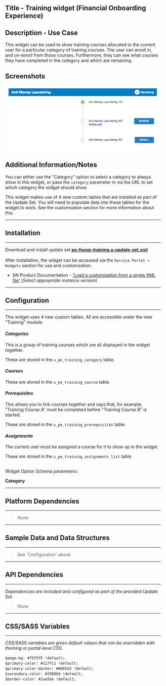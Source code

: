 ## Title - Training widget (Financial Onboarding Experience)

## Description - Use Case

This widget can be used to show training courses allocated to the current user for a particular category of training courses. The user can enroll in, and un-enroll from those courses. Furthermore, they can see what courses they have completed in the category and which are remaining.

## Screenshots
![Training widget](../images/pe-foexp-training.png "Training widget")

## Additional Information/Notes 

You can either use the "Category" option to select a category to always show in this widget, or pass the `category` parameter in via the URL to set which category the widget should show.

This widget makes use of 4 new custom tables that are installed as part of the Update Set. You will need to populate data into these tables for the widget to work. See the customsation section for more information about this.

---
## Installation
---
Download and install update set **[pe-foexp-training.u-update-set.xml](pe-foexp-training.u-update-set.xml)** <br/><br/>
After installation, the widget can be accessed via the `Service Portal > Widgets` section for use and customization.<br/>
* SN Product Documentation - ['Load a customization from a single XML file'](https://docs.servicenow.com/search?q=Load+a+customization+from+a+single+XML+file)   (<i>Select appropriate instance version</i>)
---
## Configuration
---
This widget uses 4 new custom tables. All are accessible under the new "Training" module.

#### _Categories_
This is a group of training courses which are all displayed in the widget together.

These are stored in the `u_pe_training_category` table. 

#### _Courses_
These are stored in the `u_pe_training_course` table.

#### _Prerequisites_
This allows you to link courses together and says that, for example, "Training Course A" must be completed before "Training Course B" is started.

These are stored in the `u_pe_training_prerequisites` table. 

#### _Assignments_
The current user must be assigned a course for it to show up in the widget.

These are stored in the `u_pe_training_assignments_list` table.

<p/><br/>
Widget Option Schema parameters: 

**Category**

---
## Platform Dependencies
---
> None
---
## Sample Data and Data Structures
---
> See 'Configuration' above
---
## API Dependencies
---
<i>Dependencies are included and configured as part of the provided Update Set.</i>
> None
---
## CSS/SASS Variables
---
_CSS/SASS variables are given default values that can be overridden with theming or portal-level CSS._

`$page-bg: #f5f5f5 !default;`<br/>
`$primary-color: #117fc1 !default;`<br/>
`$primary-color-darker: #0065d3 !default;`<br/>
`$secondary-color: #2980b9 !default;`<br/>
`$border-color: #1aa5be !default;`<br/>